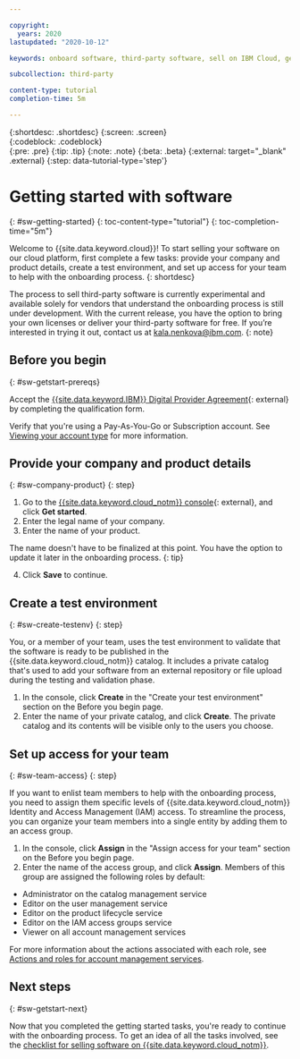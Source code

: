```yaml
---

copyright:
  years: 2020
lastupdated: "2020-10-12"

keywords: onboard software, third-party software, sell on IBM Cloud, getting started, software, product portal, provider portal, partner, sellers, partner portal, partner center

subcollection: third-party

content-type: tutorial
completion-time: 5m 

---
```


{:shortdesc: .shortdesc}
{:screen: .screen}  
{:codeblock: .codeblock}  
{:pre: .pre}
{:tip: .tip}
{:note: .note}
{:beta: .beta}
{:external: target="_blank" .external}
{:step: data-tutorial-type='step'} 


# Getting started with software 
{: #sw-getting-started}
{: toc-content-type="tutorial"} 
{: toc-completion-time="5m"} 

Welcome to {{site.data.keyword.cloud}}! To start selling your software on our cloud platform, first complete a few tasks: provide your company and product details, create a test environment, and set up access for your team to help with the onboarding process.
{: shortdesc}

The process to sell third-party software is currently experimental and available solely for vendors that understand the onboarding process is still under development. With the current release, you have the option to bring your own licenses or deliver your third-party software for free. If you’re interested in trying it out, contact us at kala.nenkova@ibm.com.
{: note}

## Before you begin
{: #sw-getstart-prereqs}

Accept the [{{site.data.keyword.IBM}} Digital Provider Agreement](http://ibm.com/marketplace/workbench/qualification){: external} by completing the qualification form. 

Verify that you're using a Pay-As-You-Go or Subscription account. See [Viewing your account type](/docs/account?topic=account-account_settings#view-acct-type) for more information.

## Provide your company and product details
{: #sw-company-product}
{: step}

1. Go to the [{{site.data.keyword.cloud_notm}} console](https://cloud.ibm.com/partner-center/sell/){: external}, and click **Get started**. 
2. Enter the legal name of your company. 
3. Enter the name of your product. 

  The name doesn't have to be finalized at this point. You have the option to update it later in the onboarding process. 
  {: tip}
  
4. Click **Save** to continue. 

## Create a test environment
{: #sw-create-testenv}
{: step}

You, or a member of your team, uses the test environment to validate that the software is ready to be published in the {{site.data.keyword.cloud_notm}} catalog. It includes a private catalog that's used to add your software from an external repository or file upload during the testing and validation phase. 

1. In the console, click **Create** in the "Create your test environment" section on the Before you begin page.
2. Enter the name of your private catalog, and click **Create**. The private catalog and its contents will be visible only to the users you choose.

## Set up access for your team
{: #sw-team-access}
{: step}

If you want to enlist team members to help with the onboarding process, you need to assign them specific levels of {{site.data.keyword.cloud_notm}} Identity and Access Management (IAM) access. To streamline the process, you can organize your team members into a single entity by adding them to an access group. 

1. In the console, click **Assign** in the "Assign access for your team" section on the Before you begin page.
2. Enter the name of the access group, and click **Assign**. Members of this group are assigned the following roles by default:

  * Administrator on the catalog management service
  * Editor on the user management service
  * Editor on the product lifecycle service
  * Editor on the IAM access groups service
  * Viewer on all account management services
  
  For more information about the actions associated with each role, see [Actions and roles for account management services](/docs/account?topic=account-account-services#account-management-actions-roles).

## Next steps
{: #sw-getstart-next}

Now that you completed the getting started tasks, you're ready to continue with the onboarding process. To get an idea of all the tasks involved, see the [checklist for selling software on {{site.data.keyword.cloud_notm}}](/docs/third-party?topic=third-party-checklist-software). 

